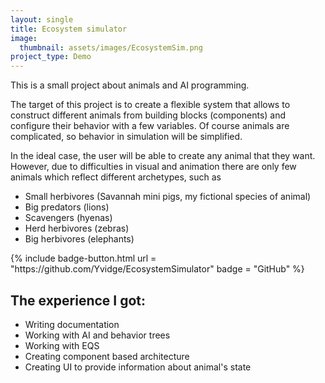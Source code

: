 ```yaml
---
layout: single
title: Ecosystem simulator
image:
  thumbnail: assets/images/EcosystemSim.png
project_type: Demo
---
```

This is a small project about animals and AI programming.

The target of this project is to create a flexible system that allows to construct different animals from building blocks (components) and configure their behavior with a few variables. Of course animals are complicated, so behavior in simulation will be simplified.

In the ideal case, the user will be able to create any animal that they want. However, due to difficulties in visual and animation there are only few animals which reflect different archetypes, such as
- Small herbivores (Savannah mini pigs, my fictional species of animal)
- Big predators (lions)
- Scavengers (hyenas)
- Herd herbivores (zebras)
- Big herbivores (elephants)

<div class = "badge-box">
  {% include badge-button.html url = "https://github.com/Yvidge/EcosystemSimulator" badge = "GitHub" %}
</div>

## The experience I got:
- Writing documentation
- Working with AI and behavior trees
- Working with EQS
- Creating component based architecture
- Creating UI to provide information about animal's state